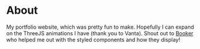 # About

My portfolio website, which was pretty fun to make. Hopefully I can expand on the ThreeJS animations I have (thank you to Vanta). Shout out to [Booker](https://github.com/bookert921) who helped me out with the styled components and how they display!
